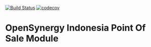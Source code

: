[![Build Status](https://travis-ci.org/open-synergy/opnsynid-pos.svg?branch=8.0)](https://travis-ci.org/open-synergy/opnsynid-pos)
[![codecov](https://codecov.io/gh/open-synergy/opnsynid-pos/branch/8.0/graph/badge.svg)](https://codecov.io/gh/open-synergy/opnsynid-pos)

# OpenSynergy Indonesia Point Of Sale Module